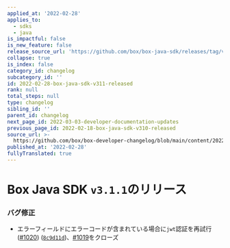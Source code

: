 ```yaml
---
applied_at: '2022-02-28'
applies_to:
  - sdks
  - java
is_impactful: false
is_new_feature: false
release_source_url: 'https://github.com/box/box-java-sdk/releases/tag/v3.1.1'
collapse: true
is_index: false
category_id: changelog
subcategory_id: ''
id: 2022-02-28-box-java-sdk-v311-released
rank: null
total_steps: null
type: changelog
sibling_id: ''
parent_id: changelog
next_page_id: 2022-03-03-developer-documentation-updates
previous_page_id: 2022-02-18-box-java-sdk-v310-released
source_url: >-
  https://github.com/box/box-developer-changelog/blob/main/content/2022/02-28-box-java-sdk-v311-released.md
published_at: '2022-02-28'
fullyTranslated: true
---
```

# Box Java SDK `v3.1.1`のリリース

### バグ修正

* エラーフィールドにエラーコードが含まれている場合に`jwt`認証を再試行 ([#1020][1]) ([`8c9d11d`][2])、[#1019][3]をクローズ

[1]: https://github.com/box/box-java-sdk/issues/1020

[2]: https://github.com/box/box-java-sdk/commit/8c9d11d1b3556552751c9f4ac99a0f7180af97f3

[3]: https://github.com/box/box-java-sdk/issues/1019
